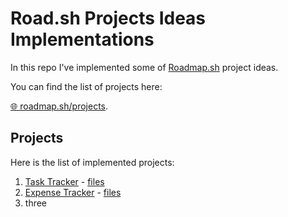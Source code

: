 # Road.sh Projects Ideas Implementations

In this repo I've implemented some of [Roadmap.sh](https://roadmap.sh) project ideas.

You can find the list of projects here:

[🌐 roadmap.sh/projects](https://roadmap.sh/projects).

## Projects
Here is the list of implemented projects:

1. [Task Tracker](https://roadmap.sh/projects/task-tracker) - [files](TaskTracker)
2. [Expense Tracker](https://roadmap.sh/projects/expense-tracker) - [files](Expensetracker)
3. three
